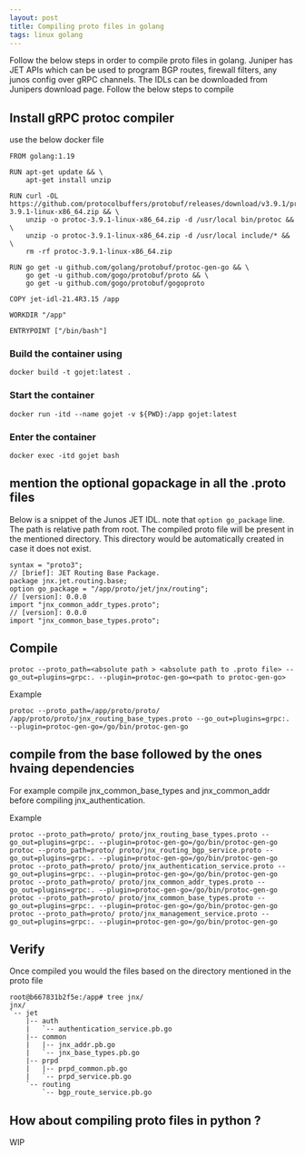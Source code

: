 ```yaml
---
layout: post
title: Compiling proto files in golang  
tags: linux golang
---
```


Follow the below steps in order to compile proto files in golang. 
Juniper has JET APIs which can be used to program BGP routes, firewall filters, any junos config over gRPC channels. The IDLs can be downloaded from Junipers download page. Follow the below steps to compile 


## Install gRPC protoc compiler 

use the below docker file 

```
FROM golang:1.19

RUN apt-get update && \
    apt-get install unzip

RUN curl -OL https://github.com/protocolbuffers/protobuf/releases/download/v3.9.1/protoc-3.9.1-linux-x86_64.zip && \
    unzip -o protoc-3.9.1-linux-x86_64.zip -d /usr/local bin/protoc && \
    unzip -o protoc-3.9.1-linux-x86_64.zip -d /usr/local include/* && \
    rm -rf protoc-3.9.1-linux-x86_64.zip

RUN go get -u github.com/golang/protobuf/protoc-gen-go && \
    go get -u github.com/gogo/protobuf/proto && \
    go get -u github.com/gogo/protobuf/gogoproto

COPY jet-idl-21.4R3.15 /app

WORKDIR "/app"

ENTRYPOINT ["/bin/bash"]
```

### Build the container using

```
docker build -t gojet:latest .
```

### Start the container 
```
docker run -itd --name gojet -v ${PWD}:/app gojet:latest
```

### Enter the container
```
docker exec -itd gojet bash
```

## mention the optional gopackage  in all the .proto files 

Below is a snippet of the Junos JET IDL. note that `option go_package` line. The path is relative path from root. The compiled proto file will be present in the mentioned directory. This directory would be automatically created in case it does not exist.
```
syntax = "proto3";
// [brief]: JET Routing Base Package.
package jnx.jet.routing.base;
option go_package = "/app/proto/jet/jnx/routing";
// [version]: 0.0.0
import "jnx_common_addr_types.proto";
// [version]: 0.0.0
import "jnx_common_base_types.proto";
```

## Compile
```
protoc --proto_path=<absolute path > <absolute path to .proto file> --go_out=plugins=grpc:. --plugin=protoc-gen-go=<path to protoc-gen-go>
```

Example 
```
protoc --proto_path=/app/proto/proto/ /app/proto/proto/jnx_routing_base_types.proto --go_out=plugins=grpc:. --plugin=protoc-gen-go=/go/bin/protoc-gen-go
```

## compile from the base followed by the ones hvaing dependencies 

For example compile jnx_common_base_types and jnx_common_addr before compiling jnx_authentication.

Example
```
protoc --proto_path=proto/ proto/jnx_routing_base_types.proto --go_out=plugins=grpc:. --plugin=protoc-gen-go=/go/bin/protoc-gen-go
protoc --proto_path=proto/ proto/jnx_routing_bgp_service.proto --go_out=plugins=grpc:. --plugin=protoc-gen-go=/go/bin/protoc-gen-go
protoc --proto_path=proto/ proto/jnx_authentication_service.proto --go_out=plugins=grpc:. --plugin=protoc-gen-go=/go/bin/protoc-gen-go
protoc --proto_path=proto/ proto/jnx_common_addr_types.proto --go_out=plugins=grpc:. --plugin=protoc-gen-go=/go/bin/protoc-gen-go
protoc --proto_path=proto/ proto/jnx_common_base_types.proto --go_out=plugins=grpc:. --plugin=protoc-gen-go=/go/bin/protoc-gen-go
protoc --proto_path=proto/ proto/jnx_management_service.proto --go_out=plugins=grpc:. --plugin=protoc-gen-go=/go/bin/protoc-gen-go
``` 

## Verify 
Once compiled you would the files based on the directory mentioned in the proto file 

```
root@b667831b2f5e:/app# tree jnx/
jnx/
`-- jet
    |-- auth
    |   `-- authentication_service.pb.go
    |-- common
    |   |-- jnx_addr.pb.go
    |   `-- jnx_base_types.pb.go
    |-- prpd
    |   |-- prpd_common.pb.go
    |   `-- prpd_service.pb.go
    `-- routing
        `-- bgp_route_service.pb.go
``` 

## How about compiling proto files in python ? 
WIP
